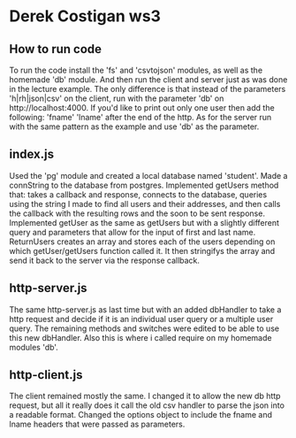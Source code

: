 Derek Costigan ws3
==================

How to run code
------------------
To run the code install the 'fs' and 'csvtojson' modules, as well as the homemade 'db' module. And then run the client and server just as was done in the lecture example. The only difference is that instead of the parameters 'h|rh|json|csv' on the client, run with the parameter 'db' on http://localhost:4000. If you'd like to print out only one user then add the following: 'fname' 'lname' after the end of the http. As for the server run with the same pattern as the example and use 'db' as the parameter.

index.js
------------------
Used the 'pg' module and created a local database named 'student'. Made a connString to the database from postgres. Implemented getUsers method that: takes a callback and response, connects to the database, queries using the string I made to find all users and their addresses, and then calls the callback with the resulting rows and the soon to be sent response. Implemented getUser as the same as getUsers but with a slightly different query and parameters that allow for the input of first and last name. ReturnUsers creates an array and stores each of the users depending on which getUser/getUsers function called it. It then stringifys the array and send it back to the server via the response callback.  

http-server.js
------------------
The same http-server.js as last time but with an added dbHandler to take a http request and decide if it is an individual user query or a multiple user query. The remaining methods and switches were edited to be able to use this new dbHandler. Also this is where i called require on my homemade modules 'db'.

http-client.js
------------------
The client remained mostly the same. I changed it to allow the new db http request, but all it really does it call the old csv handler to parse the json into a readable format. Changed the options object to include the fname and lname headers that were passed as parameters.

